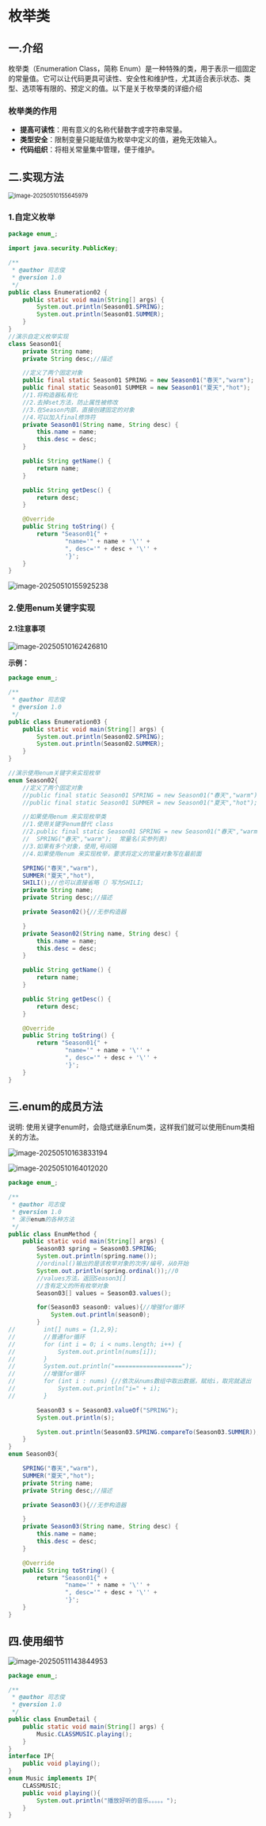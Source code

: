 # 枚举类

## 一.介绍

枚举类（Enumeration Class，简称 Enum）是一种特殊的类，用于表示一组固定的常量值。它可以让代码更具可读性、安全性和维护性，尤其适合表示状态、类型、选项等有限的、预定义的值。以下是关于枚举类的详细介绍

### **枚举类的作用**

- **提高可读性**：用有意义的名称代替数字或字符串常量。
- **类型安全**：限制变量只能赋值为枚举中定义的值，避免无效输入。
- **代码组织**：将相关常量集中管理，便于维护。



## 二.实现方法

<img src="C:\Users\24709\AppData\Roaming\Typora\typora-user-images\image-20250510155645979.png" alt="image-20250510155645979" style="zoom:80%;" />



### 1.自定义枚举

```java
package enum_;

import java.security.PublicKey;

/**
 * @author 司志俊
 * @version 1.0
 */
public class Enumeration02 {
    public static void main(String[] args) {
        System.out.println(Season01.SPRING);
        System.out.println(Season01.SUMMER);
    }
}
//演示自定义枚举实现
class Season01{
    private String name;
    private String desc;//描述

    //定义了两个固定对象
    public final static Season01 SPRING = new Season01("春天","warm");
    public final static Season01 SUMMER = new Season01("夏天","hot");
    //1.将构造器私有化
    //2.去掉set方法，防止属性被修改
    //3.在Season内部，直接创建固定的对象
    //4.可以加入final修饰符
    private Season01(String name, String desc) {
        this.name = name;
        this.desc = desc;
    }

    public String getName() {
        return name;
    }

    public String getDesc() {
        return desc;
    }

    @Override
    public String toString() {
        return "Season01{" +
                "name='" + name + '\'' +
                ", desc='" + desc + '\'' +
                '}';
    }
}
```

![image-20250510155925238](C:\Users\24709\AppData\Roaming\Typora\typora-user-images\image-20250510155925238.png)





### 2.使用enum关键字实现

#### 2.1注意事项

![image-20250510162426810](C:\Users\24709\AppData\Roaming\Typora\typora-user-images\image-20250510162426810.png)

**示例：**

```java
package enum_;

/**
 * @author 司志俊
 * @version 1.0
 */
public class Enumeration03 {
    public static void main(String[] args) {
        System.out.println(Season02.SPRING);
        System.out.println(Season02.SUMMER);
    }
}

//演示使用enum关键字来实现枚举
enum Season02{
    //定义了两个固定对象
    //public final static Season01 SPRING = new Season01("春天","warm");
    //public final static Season01 SUMMER = new Season01("夏天","hot");

    //如果使用enum 来实现枚举类
    //1.使用关键字enum替代 class
    //2.public final static Season01 SPRING = new Season01("春天","warm") 直接使用
    //  SPRING("春天","warm");  常量名(实参列表)
    //3.如果有多个对象，使用,号间隔
    //4.如果使用enum 来实现枚举，要求将定义的常量对象写在最前面

    SPRING("春天","warm"),
    SUMMER("夏天","hot"),
    SHILI();//也可以直接省略（）写为SHILI;
    private String name;
    private String desc;//描述

    private Season02(){//无参构造器

    }
    private Season02(String name, String desc) {
        this.name = name;
        this.desc = desc;
    }

    public String getName() {
        return name;
    }

    public String getDesc() {
        return desc;
    }

    @Override
    public String toString() {
        return "Season01{" +
                "name='" + name + '\'' +
                ", desc='" + desc + '\'' +
                '}';
    }
}
```



## 三.enum的成员方法

说明: 使用关键字enum时，会隐式继承Enum类，这样我们就可以使用Enum类相关的方法。



![image-20250510163833194](C:\Users\24709\AppData\Roaming\Typora\typora-user-images\image-20250510163833194.png)

![image-20250510164012020](C:\Users\24709\AppData\Roaming\Typora\typora-user-images\image-20250510164012020.png)

```java
package enum_;

/**
 * @author 司志俊
 * @version 1.0
 * 演示enum的各种方法
 */
public class EnumMethod {
    public static void main(String[] args) {
        Season03 spring = Season03.SPRING;
        System.out.println(spring.name());
        //ordinal()输出的是该枚举对象的次序/编号，从0开始
        System.out.println(spring.ordinal());//0
        //values方法，返回Season3[]
        //含有定义的所有枚举对象
        Season03[] values = Season03.values();

        for(Season03 season0: values){//增强for循环
            System.out.println(season0);
        }
//        int[] nums = {1,2,9};
//        //普通for循环
//        for (int i = 0; i < nums.length; i++) {
//            System.out.println(nums[i]);
//        }
//        System.out.println("===================");
//        //增强for循环
//        for (int i : nums) {//依次从nums数组中取出数据，赋给i，取完就退出
//            System.out.println("i=" + i);
//        }

        Season03 s = Season03.valueOf("SPRING");
        System.out.println(s);

        System.out.println(Season03.SPRING.compareTo(Season03.SUMMER));
    }
}
enum Season03{

    SPRING("春天","warm"),
    SUMMER("夏天","hot");
    private String name;
    private String desc;//描述

    private Season03(){//无参构造器

    }
    private Season03(String name, String desc) {
        this.name = name;
        this.desc = desc;
    }

    @Override
    public String toString() {
        return "Season01{" +
                "name='" + name + '\'' +
                ", desc='" + desc + '\'' +
                '}';
    }
}
```



## 四.使用细节

![image-20250511143844953](C:\Users\24709\AppData\Roaming\Typora\typora-user-images\image-20250511143844953.png)



```java
package enum_;

/**
 * @author 司志俊
 * @version 1.0
 */
public class EnumDetail {
    public static void main(String[] args) {
        Music.CLASSMUSIC.playing();
    }
}
interface IP{
    public void playing();
}
enum Music implements IP{
    CLASSMUSIC;
    public void playing(){
        System.out.println("播放好听的音乐。。。。。");
    }
}
```

